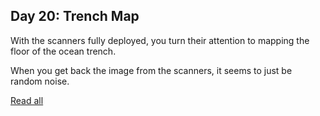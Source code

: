 ## Day 20: Trench Map

With the scanners fully deployed, you turn their attention to mapping the floor of the ocean trench.

When you get back the image from the scanners, it seems to just be random noise.

[Read all](https://adventofcode.com/2021/day/20)
